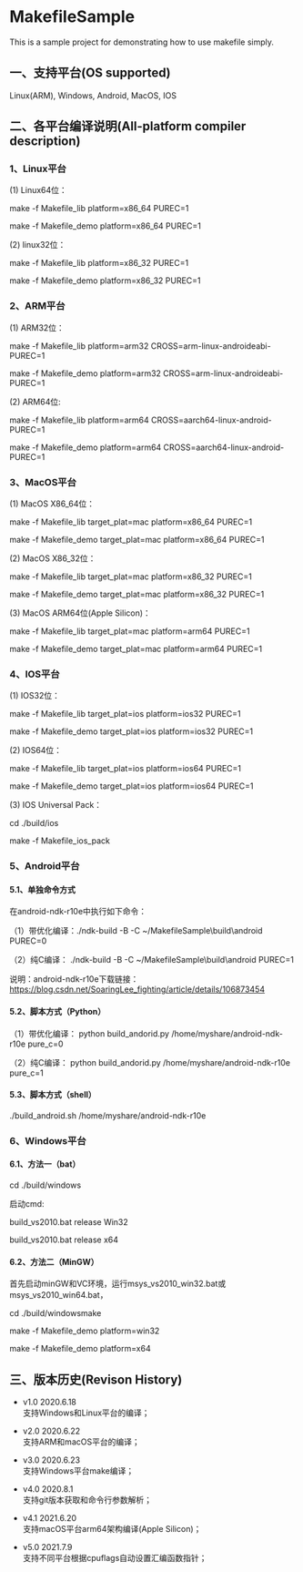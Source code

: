  # MakefileSample
This is a sample project for demonstrating how to use makefile simply.

## 一、支持平台(OS supported)
Linux(ARM), Windows, Android, MacOS, IOS

## 二、各平台编译说明(All-platform compiler description)

### 1、Linux平台
(1) Linux64位： 

make -f Makefile_lib platform=x86_64 PUREC=1

make -f Makefile_demo platform=x86_64 PUREC=1

(2) linux32位： 

make -f Makefile_lib platform=x86_32 PUREC=1

make -f Makefile_demo platform=x86_32 PUREC=1

### 2、ARM平台
(1) ARM32位：

make -f Makefile_lib platform=arm32  CROSS=arm-linux-androideabi- PUREC=1

make -f Makefile_demo platform=arm32  CROSS=arm-linux-androideabi- PUREC=1

(2) ARM64位:

make -f Makefile_lib platform=arm64   CROSS=aarch64-linux-android- PUREC=1

make -f Makefile_demo platform=arm64  CROSS=aarch64-linux-android- PUREC=1

### 3、MacOS平台
(1) MacOS X86_64位：

make -f Makefile_lib target_plat=mac platform=x86_64 PUREC=1

make -f Makefile_demo target_plat=mac platform=x86_64 PUREC=1

(2) MacOS X86_32位：

make -f Makefile_lib target_plat=mac platform=x86_32 PUREC=1

make -f Makefile_demo target_plat=mac platform=x86_32 PUREC=1

(3) MacOS ARM64位(Apple Silicon)：

make -f Makefile_lib target_plat=mac platform=arm64 PUREC=1

make -f Makefile_demo target_plat=mac platform=arm64 PUREC=1

### 4、IOS平台
(1) IOS32位：

make -f Makefile_lib target_plat=ios platform=ios32 PUREC=1

make -f Makefile_demo target_plat=ios platform=ios32  PUREC=1

(2) IOS64位：

make -f Makefile_lib target_plat=ios platform=ios64  PUREC=1

make -f Makefile_demo target_plat=ios platform=ios64  PUREC=1

(3) IOS Universal Pack：

cd ./build/ios

make -f Makefile_ios_pack

### 5、Android平台

#### 5.1、单独命令方式
在android-ndk-r10e中执行如下命令：

（1）带优化编译：./ndk-build -B  -C ~/MakefileSample\build\android  PUREC=0

（2）纯C编译： 	./ndk-build -B  -C ~/MakefileSample\build\android PUREC=1

说明：android-ndk-r10e下载链接：https://blog.csdn.net/SoaringLee_fighting/article/details/106873454

#### 5.2、脚本方式（Python）
（1）带优化编译： python build_andorid.py  /home/myshare/android-ndk-r10e  pure_c=0

（2）纯C编译：	 python build_andorid.py  /home/myshare/android-ndk-r10e  pure_c=1


#### 5.3、脚本方式（shell） 
./build_android.sh /home/myshare/android-ndk-r10e


### 6、Windows平台

#### 6.1、方法一（bat）
cd ./build/windows

启动cmd:

build_vs2010.bat release Win32

build_vs2010.bat release x64

#### 6.2、方法二（MinGW）

首先启动minGW和VC环境，运行msys_vs2010_win32.bat或msys_vs2010_win64.bat，

cd ./build/windowsmake

make -f Makefile_demo platform=win32

make -f Makefile_demo platform=x64

## 三、版本历史(Revison History)

- v1.0 2020.6.18	
支持Windows和Linux平台的编译；<br>

- v2.0 2020.6.22	
支持ARM和macOS平台的编译； <br>

- v3.0 2020.6.23	
支持Windows平台make编译；<br>

- v4.0 2020.8.1		
支持git版本获取和命令行参数解析；<br>

- v4.1 2021.6.20	
支持macOS平台arm64架构编译(Apple Silicon)； <br>

- v5.0 2021.7.9		
支持不同平台根据cpuflags自动设置汇编函数指针；<br>
